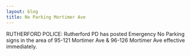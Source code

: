 ```yaml
---
layout: blog
title: No Parking Mortimer Ave
---
```


RUTHERFORD POLICE: Rutherford PD has posted Emergency No Parking signs in the area of 95-121 Mortimer Ave & 96-126 Mortimer Ave effective immediately. 
